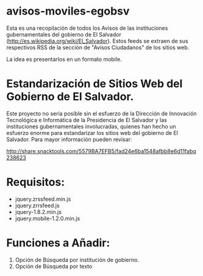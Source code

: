 avisos-moviles-egobsv
=====================

Esta es una recopilación de todos los Avisos de las instituciones gubernamentales del gobierno de El Salvador (http://es.wikipedia.org/wiki/El_Salvador). Estos feeds se extraen de sus respectivos RSS de la sección de "Avisos Ciudadanos" de los sitios web.

La idea es presentarlos en un formato mobile.

Estandarización de Sitios Web del Gobierno de El Salvador.
==============================================================
Este proyecto no sería posible sin el esfuerzo de la Dirección de Innovación Tecnológica e Informática de la Presidencia de El Salvador y las instituciones gubernamentales involucradas, quienes han hecho un
esfuerzo enorme para estandarizar los sitios web del gobierno de El Salvador. Para mayor información pueden revisar:

http://share.snacktools.com/5579BA7EFB5/fad24e6ba1548afbb8e6d11fabq238623

Requisitos:
===========
* jquery.zrssfeed.min.js
* jquery.zrrsfeed.js
* jquery-1.8.2.min.js
* jquery.mobile-1.2.0.min.js

Funciones a Añadir:
===================
1) Opción de Búsqueda por institución de gobierno.
2) Opción de Búsqueda por texto
